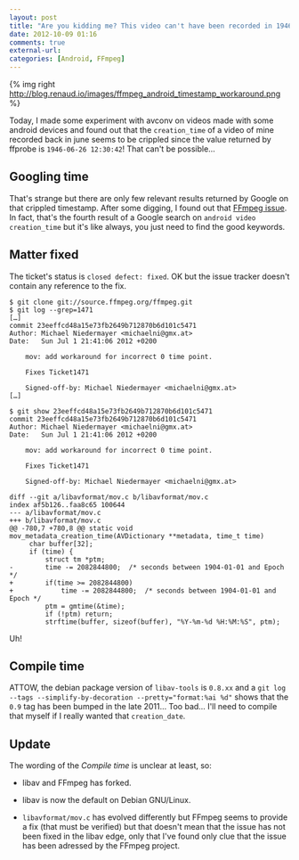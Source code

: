 ```yaml
---
layout: post
title: "Are you kidding me? This video can't have been recorded in 1946!"
date: 2012-10-09 01:16
comments: true
external-url:
categories: [Android, FFmpeg]
---
```


{% img right http://blog.renaud.io/images/ffmpeg_android_timestamp_workaround.png %}

<span itemprop="description">Today, I made some experiment with avconv on videos made with some android devices and found out that the `creation_time` of a video of mine recorded back in june seems to be crippled since the value returned by ffprobe is `1946-06-26 12:30:42`! That can't be possible…</span>

Googling time
-------------

That's strange but there are only few relevant results returned by Google on that crippled timestamp. After some digging, I found out that [FFmpeg issue](https://ffmpeg.org/trac/ffmpeg/ticket/1471). In fact, that's the fourth result of a Google search on `android video creation_time` but it's like always, you just need to find the good keywords.

Matter fixed
------------
The ticket's status is `closed defect: fixed`. OK but the issue tracker doesn't contain any reference to the fix.

    $ git clone git://source.ffmpeg.org/ffmpeg.git
    $ git log --grep=1471
    […]
    commit 23eeffcd48a15e73fb2649b712870b6d101c5471
    Author: Michael Niedermayer <michaelni@gmx.at>
    Date:   Sun Jul 1 21:41:06 2012 +0200

        mov: add workaround for incorrect 0 time point.

        Fixes Ticket1471

        Signed-off-by: Michael Niedermayer <michaelni@gmx.at>
    […]

    $ git show 23eeffcd48a15e73fb2649b712870b6d101c5471
    commit 23eeffcd48a15e73fb2649b712870b6d101c5471
    Author: Michael Niedermayer <michaelni@gmx.at>
    Date:   Sun Jul 1 21:41:06 2012 +0200

        mov: add workaround for incorrect 0 time point.

        Fixes Ticket1471

        Signed-off-by: Michael Niedermayer <michaelni@gmx.at>

    diff --git a/libavformat/mov.c b/libavformat/mov.c
    index af5b126..faa8c65 100644
    --- a/libavformat/mov.c
    +++ b/libavformat/mov.c
    @@ -780,7 +780,8 @@ static void mov_metadata_creation_time(AVDictionary **metadata, time_t time)
         char buffer[32];
         if (time) {
             struct tm *ptm;
    -        time -= 2082844800;  /* seconds between 1904-01-01 and Epoch */
    +        if(time >= 2082844800)
    +            time -= 2082844800;  /* seconds between 1904-01-01 and Epoch */
             ptm = gmtime(&time);
             if (!ptm) return;
             strftime(buffer, sizeof(buffer), "%Y-%m-%d %H:%M:%S", ptm);

Uh!

Compile time
------------

ATTOW, the debian package version of `libav-tools` is `0.8.xx` and a `git log --tags --simplify-by-decoration --pretty="format:%ai %d"` shows that the `0.9` tag has been bumped in the late 2011… Too bad… I'll need to compile that myself if I really wanted that `creation_date`.

Update
------

The wording of the *Compile time* is unclear at least, so:

- libav and FFmpeg has forked.

- libav is now the default on Debian GNU/Linux.

- `libavformat/mov.c` has evolved differently but FFmpeg seems to provide a fix (that must be
  verified) but that doesn't mean that the issue has not been fixed in the libav edge, only that
  I've found only clue that the issue has been adressed by the FFmpeg project.
